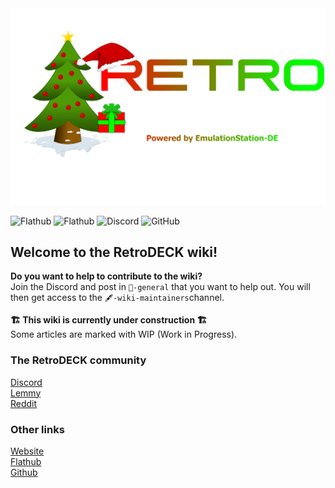 <img src="wiki_images/logos/rd-xmas-logo.svg" width="700">

![Flathub](https://img.shields.io/flathub/downloads/net.retrodeck.retrodeck)
![Flathub](https://img.shields.io/flathub/v/net.retrodeck.retrodeck)
![Discord](https://img.shields.io/discord/951662718102962256?label=discord)
![GitHub](https://img.shields.io/github/license/XargonWan/RetroDECK)

## Welcome to the RetroDECK wiki!

**Do you want to help to contribute to the wiki?**<br>
Join the Discord and post in `💬-general` that you want to help out.
You will then get access to the `🖋-wiki-maintainers`channel.

**🏗️ This wiki is currently under construction 🏗️**<br>
Some articles are marked with WIP (Work in Progress).

### The RetroDECK community
[Discord](https://discord.gg/Dz3szYsP8g)<br/>
[Lemmy](https://lemmy.zip/c/retrodeck)<br/>
[Reddit](https://www.reddit.com/r/retrodeck)<br/>

### Other links
[Website](https://retrodeck.net) <br/>
[Flathub](https://flathub.org/apps/net.retrodeck.retrodeck)<br>
[Github](https://github.com/XargonWan/) <br/>

